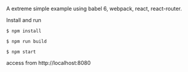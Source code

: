 A extreme simple example using babel 6, webpack, react, react-router.

Install and run

    $ npm install 

    $ npm run build 

    $ npm start

access from http://localhost:8080